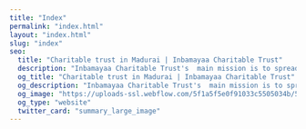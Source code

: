 ```yaml
---
title: "Index"
permalink: "index.html"
layout: "index.html"
slug: "index"
seo:
  title: "Charitable trust in Madurai | Inbamayaa Charitable Trust"
  description: "Inbamayaa Charitable Trust's  main mission is to spread out happiness to everyone, especially the underprivileged students and the poor people."
  og_title: "Charitable trust in Madurai | Inbamayaa Charitable Trust"
  og_description: "Inbamayaa Charitable Trust's  main mission is to spread out happiness to everyone, especially the underprivileged students and the poor people."
  og_image: "https://uploads-ssl.webflow.com/5f1a5f5e0f91033c5505034b/5f1a5f5e0f91037e860503c3_13615509_1579864295647058_1601827799285262519_n-1.png"
  og_type: "website"
  twitter_card: "summary_large_image"
---
```

